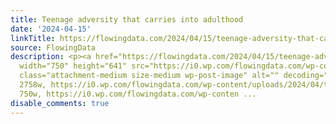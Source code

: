 ```yaml
---
title: Teenage adversity that carries into adulthood
date: '2024-04-15'
linkTitle: https://flowingdata.com/2024/04/15/teenage-adversity-that-carries-into-adulthood/
source: FlowingData
description: <p><a href="https://flowingdata.com/2024/04/15/teenage-adversity-that-carries-into-adulthood/"><img
  width="750" height="641" src="https://i0.wp.com/flowingdata.com/wp-content/uploads/2024/04/teenager-longitudinal.png?fit=750%2C641&amp;ssl=1"
  class="attachment-medium size-medium wp-post-image" alt="" decoding="async" srcset="https://i0.wp.com/flowingdata.com/wp-content/uploads/2024/04/teenager-longitudinal.png?w=2758&amp;ssl=1
  2758w, https://i0.wp.com/flowingdata.com/wp-content/uploads/2024/04/teenager-longitudinal.png?resize=750%2C641&amp;ssl=1
  750w, https://i0.wp.com/flowingdata.com/wp-conten ...
disable_comments: true
---
```

<p><a href="https://flowingdata.com/2024/04/15/teenage-adversity-that-carries-into-adulthood/"><img width="750" height="641" src="https://i0.wp.com/flowingdata.com/wp-content/uploads/2024/04/teenager-longitudinal.png?fit=750%2C641&amp;ssl=1" class="attachment-medium size-medium wp-post-image" alt="" decoding="async" srcset="https://i0.wp.com/flowingdata.com/wp-content/uploads/2024/04/teenager-longitudinal.png?w=2758&amp;ssl=1 2758w, https://i0.wp.com/flowingdata.com/wp-content/uploads/2024/04/teenager-longitudinal.png?resize=750%2C641&amp;ssl=1 750w, https://i0.wp.com/flowingdata.com/wp-conten ...